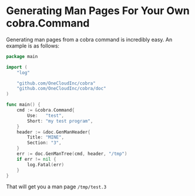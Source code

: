 # Generating Man Pages For Your Own cobra.Command

Generating man pages from a cobra command is incredibly easy. An example is as follows:

```go
package main

import (
	"log"

	"github.com/OneCloudInc/cobra"
	"github.com/OneCloudInc/cobra/doc"
)

func main() {
	cmd := &cobra.Command{
		Use:   "test",
		Short: "my test program",
	}
	header := &doc.GenManHeader{
		Title: "MINE",
		Section: "3",
	}
	err := doc.GenManTree(cmd, header, "/tmp")
	if err != nil {
		log.Fatal(err)
	}
}
```

That will get you a man page `/tmp/test.3`
